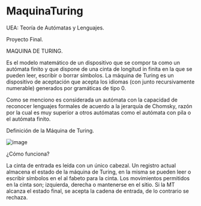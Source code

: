 # MaquinaTuring

UEA: Teoría de Autómatas y Lenguajes.

Proyecto Final.

MAQUINA DE TURING.

Es el modelo matemático de un dispositivo que se compor ta como un autómata finito y
que dispone de una cinta de longitud in finita en la que se pueden leer, escribir o borrar
símbolos. La máquina de Turing es un dispositivo de aceptación que acepta los
idiomas (con junto recursivamente numerable) generados por gramáticas de tipo 0.

Como se menciono es considerada un autómata con la capacidad de reconocer
lenguajes formales de acuerdo a la jerarquía de Chomsky, razón por la cual es muy
superior a otros autómatas como el autómata con pila o el autómata finito.

Definición de la Máquina de Turing.

![image](https://user-images.githubusercontent.com/72325257/171806254-73209513-9c02-408f-97af-4ab89c4f6602.png)

¿Cómo funciona?

La cinta de entrada es leída con un único cabezal. Un registro actual almacena el
estado de la máquina de Turing, en la misma se pueden leer o escribir símbolos en el
al fabeto para la cinta. Los movimientos permitidos en la cinta son; izquierda,
derecha o mantenerse en el sitio. Si la MT alcanza el estado final, se acepta la cadena
de entrada, de lo contrario se rechaza.
